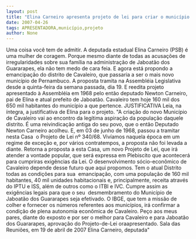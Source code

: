 ```yaml
---
layout: post
title: "Elina Carneiro apresenta projeto de lei para criar o município de Cavaleiro"
date: 2007-04-26
tags: APRESENTADORA,município,projeto
author: None
---
```

Uma coisa você tem de admitir. A deputada estadual Elina Carneiro (PSB) é uma mulher de coragem. Porque mesmo diante de todas as acusações de irregularidades sobre sua família na administração de Jaboatão dos Guararapes, ela não tem medo de cara feia. 
E agora está propondo a emancipação do distrito de Cavaleiro, que passaria a ser o mais novo município de Pernambuco.
A proposta tramita na Assembléia Legislativa desde a quinta-feira da semana passada, dia 19. E reedita projeto apresentado à Assembléia em 1968 pelo então deputado Newton Carneiro, pai de Elina e atual prefeito de Jaboatão.
Cavaleiro tem hoje 160 mil dos 650 mil habitantes do município a que pertence.
JUSTIFICATIVA
Leia, na íntegra, a justificativa de Elina para o projeto.
\"A criação do novo Município de Cavaleiro vai ao encontro da legítima aspiração da população daquele distrito.
É uma reivindicação antiga do seu povo, que o então Deputado Newton Carneiro acolheu. E, em 03 de junho de 1968, passou a tramitar nesta Casa&nbsp; o Projeto de Lei nº 340/68.
Vivíamos naquela época em um regime de exceção e, por vários contratempos, a proposta não foi levada a diante.
Retorna a proposta a esta Casa, um novo Projeto de Lei, que irá atender a vontade popular, que será expressa em Plebiscito que acontecerá para cumpriras exigências da Lei.
O desenvolvimento sócio-econômico de Cavaleiro depende desse futuro que aqui propomos. Tem o atual Distrito todas as condições para sua&nbsp; emancipação, com uma população de 160 mil habitantes, 40 mil unidades habitacionais e, principalmente, receita através do IPTU e ISS, além de outros como o ITBI e IVC.
Cumpre assim as exigências legais para que o seu&nbsp; desmembramento do Município de Jaboatão dos Guararapes seja efetivado.
O IBGE, que tem a missão de colher e fornecer os números referentes aos municípios, irá confirmar a condição de plena autonomia econômica de Cavaleiro.
Peço aos meus pares, diante do exposto e por ser o melhor para Cavaleiro e para Jaboatão dos Guararapes, aprovação do Projeto-de-Lei oraapresentado.
Sala das Reuniões, em 19 de abril de 2007
Elina Carneiro, deputada\" 